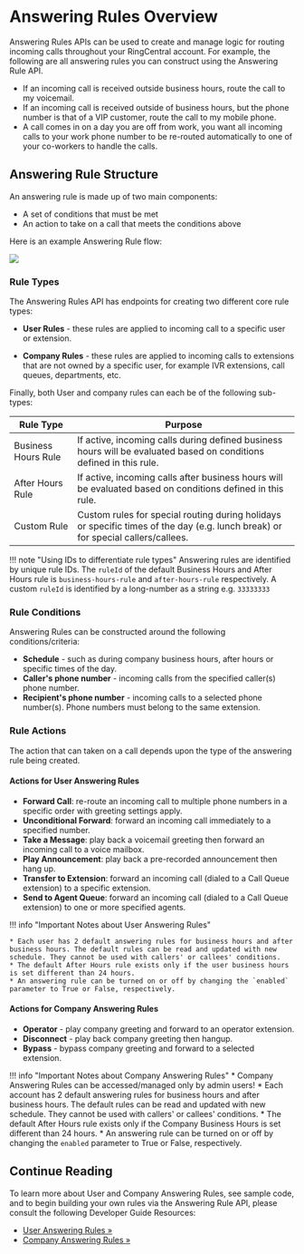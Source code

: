 # Answering Rules Overview

Answering Rules APIs can be used to create and manage logic for routing incoming calls throughout your RingCentral account. For example, the following are all answering rules you can construct using the Answering Rule API. 

* If an incoming call is received outside business hours, route the call to my voicemail.
* If an incoming call is received outside of business hours, but the phone number is that of a VIP customer, route the call to my mobile phone. 
* A call comes in on a day you are off from work, you want all incoming calls to your work phone number to be re-routed automatically to one of your co-workers to handle the calls.

## Answering Rule Structure

An answering rule is made up of two main components:

* A set of conditions that must be met
* An action to take on a call that meets the conditions above

Here is an example Answering Rule flow:

<img class="img-fluid" src="../../../../img/answering-rule-flow.png">

### Rule Types

The Answering Rules API has endpoints for creating two different core rule types:

* **User Rules** - these rules are applied to incoming call to a specific user or extension. 

* **Company Rules** - these rules are applied to incoming calls to extensions that are not owned by a specific user, for example IVR extensions, call queues, departments, etc. 

Finally, both User and company rules can each be of the following sub-types:

| Rule Type | Purpose |
|-|-|
| Business Hours Rule | If active, incoming calls during defined business hours will be evaluated based on conditions defined in this rule. |
| After Hours Rule | If active, incoming calls after business hours will be evaluated based on conditions defined in this rule. |
| Custom Rule | Custom rules for special routing during holidays or specific times of the day (e.g. lunch break) or for special callers/callees. |

!!! note "Using IDs to differentiate rule types"
    Answering rules are identified by unique rule IDs. The `ruleId` of the default Business Hours and After Hours rule is `business-hours-rule` and `after-hours-rule` respectively. A custom `ruleId` is identified by a long-number as a string e.g. `33333333`

### Rule Conditions

Answering Rules can be constructed around the following conditions/criteria:

* **Schedule** - such as during company business hours, after hours or specific times of the day.
* **Caller's phone number** - incoming calls from the specified caller(s) phone number.
* **Recipient's phone number** - incoming calls to a selected phone number(s). Phone numbers must belong to the same extension.

### Rule Actions

The action that can taken on a call depends upon the type of the answering rule being created. 

#### Actions for User Answering Rules

* **Forward Call**: re-route an incoming call to multiple phone numbers in a specific order with greeting settings apply.
* **Unconditional Forward**: forward an incoming call immediately to a specified number.
* **Take a Message**: play back a voicemail greeting then forward an incoming call to a voice mailbox.
* **Play Announcement**: play back a pre-recorded announcement then hang up.
* **Transfer to Extension**: forward an incoming call (dialed to a Call Queue extension) to a specific extension.
* **Send to Agent Queue**: forward an incoming call (dialed to a Call Queue extension) to one or more specified agents.

!!! info "Important Notes about User Answering Rules"
    
    * Each user has 2 default answering rules for business hours and after business hours. The default rules can be read and updated with new schedule. They cannot be used with callers' or callees' conditions.
    * The default After Hours rule exists only if the user business hours is set different than 24 hours.
    * An answering rule can be turned on or off by changing the `enabled` parameter to True or False, respectively.

#### Actions for Company Answering Rules

* **Operator** - play company greeting and forward to an operator extension.
* **Disconnect** - play back company greeting then hangup.
* **Bypass** - bypass company greeting and forward to a selected extension.

!!! info "Important Notes about Company Answering Rules"
    * Company Answering Rules can be accessed/managed only by admin users!
    * Each account has 2 default answering rules for business hours and after business hours. The default rules can be read and updated with new schedule. They cannot be used with callers' or callees' conditions.
    * The default After Hours rule exists only if the Company Business Hours is set different than 24 hours.
    * An answering rule can be turned on or off by changing the `enabled` parameter to True or False, respectively.

## Continue Reading

To learn more about User and Company Answering Rules, see sample code, and to begin building your own rules via the Answering Rule API, please consult the following Developer Guide Resources:

* [User Answering Rules &raquo;](../user-answering-rules/)
* [Company Answering Rules &raquo;](../company-answering-rules/)